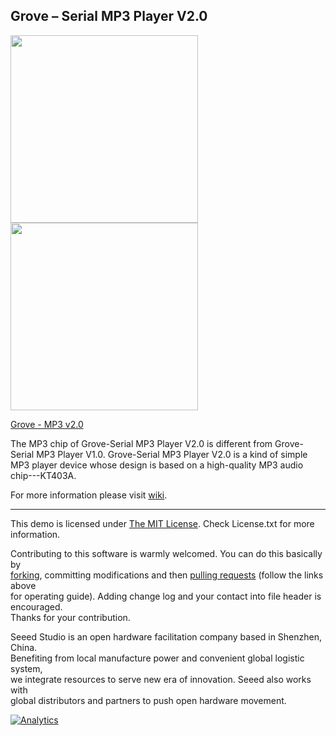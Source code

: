 Grove – Serial MP3 Player V2.0
--------------------------------

<img src=https://statics3.seeedstudio.com/images/product/107020008%202.jpg width=300><img src=https://statics3.seeedstudio.com/product/107020008%202_02.jpg width=300>

[Grove - MP3 v2.0](https://www.seeedstudio.com/Grove-MP3-v2.0-p-2597.html)

The MP3 chip of Grove-Serial MP3 Player V2.0 is different from Grove-Serial MP3 Player V1.0.
Grove-Serial MP3 Player V2.0 is a kind of simple MP3 player device whose design is based on a high-quality MP3 audio chip---KT403A. 

For more information please visit [wiki](http://wiki.seeedstudio.com/Grove-MP3_v2.0/).    

----

This demo is licensed under [The MIT License](http://opensource.org/licenses/mit-license.php). Check License.txt for more information.<br>

Contributing to this software is warmly welcomed. You can do this basically by<br>
[forking](https://help.github.com/articles/fork-a-repo), committing modifications and then [pulling requests](https://help.github.com/articles/using-pull-requests) (follow the links above<br>
for operating guide). Adding change log and your contact into file header is encouraged.<br>
Thanks for your contribution.

Seeed Studio is an open hardware facilitation company based in Shenzhen, China. <br>
Benefiting from local manufacture power and convenient global logistic system, <br>
we integrate resources to serve new era of innovation. Seeed also works with <br>
global distributors and partners to push open hardware movement.<br>



[![Analytics](https://ga-beacon.appspot.com/UA-46589105-3/Grove_Serial_MP3_Player)](https://github.com/igrigorik/ga-beacon)




